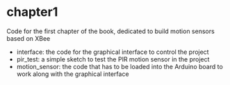 chapter1
==================

Code for the first chapter of the book, dedicated to build motion sensors based on XBee

- interface: the code for the graphical interface to control the project
- pir_test: a simple sketch to test the PIR motion sensor in the project
- motion_sensor: the code that has to be loaded into the Arduino board to work along with the graphical interface